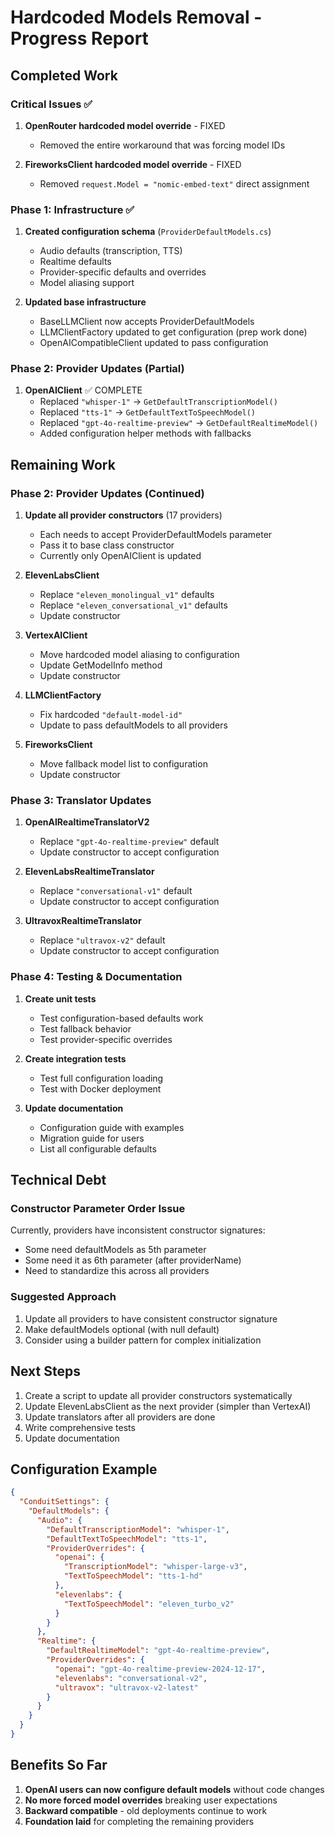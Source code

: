 # Hardcoded Models Removal - Progress Report

## Completed Work

### Critical Issues ✅
1. **OpenRouter hardcoded model override** - FIXED
   - Removed the entire workaround that was forcing model IDs
   
2. **FireworksClient hardcoded model override** - FIXED
   - Removed `request.Model = "nomic-embed-text"` direct assignment

### Phase 1: Infrastructure ✅
1. **Created configuration schema** (`ProviderDefaultModels.cs`)
   - Audio defaults (transcription, TTS)
   - Realtime defaults
   - Provider-specific defaults and overrides
   - Model aliasing support

2. **Updated base infrastructure**
   - BaseLLMClient now accepts ProviderDefaultModels
   - LLMClientFactory updated to get configuration (prep work done)
   - OpenAICompatibleClient updated to pass configuration

### Phase 2: Provider Updates (Partial)
1. **OpenAIClient** ✅ COMPLETE
   - Replaced `"whisper-1"` → `GetDefaultTranscriptionModel()`
   - Replaced `"tts-1"` → `GetDefaultTextToSpeechModel()`
   - Replaced `"gpt-4o-realtime-preview"` → `GetDefaultRealtimeModel()`
   - Added configuration helper methods with fallbacks

## Remaining Work

### Phase 2: Provider Updates (Continued)

1. **Update all provider constructors** (17 providers)
   - Each needs to accept ProviderDefaultModels parameter
   - Pass it to base class constructor
   - Currently only OpenAIClient is updated

2. **ElevenLabsClient** 
   - Replace `"eleven_monolingual_v1"` defaults
   - Replace `"eleven_conversational_v1"` defaults
   - Update constructor

3. **VertexAIClient**
   - Move hardcoded model aliasing to configuration
   - Update GetModelInfo method
   - Update constructor

4. **LLMClientFactory**
   - Fix hardcoded `"default-model-id"`
   - Update to pass defaultModels to all providers

5. **FireworksClient**
   - Move fallback model list to configuration
   - Update constructor

### Phase 3: Translator Updates

1. **OpenAIRealtimeTranslatorV2**
   - Replace `"gpt-4o-realtime-preview"` default
   - Update constructor to accept configuration

2. **ElevenLabsRealtimeTranslator**
   - Replace `"conversational-v1"` default
   - Update constructor to accept configuration

3. **UltravoxRealtimeTranslator**
   - Replace `"ultravox-v2"` default
   - Update constructor to accept configuration

### Phase 4: Testing & Documentation

1. **Create unit tests**
   - Test configuration-based defaults work
   - Test fallback behavior
   - Test provider-specific overrides

2. **Create integration tests**
   - Test full configuration loading
   - Test with Docker deployment

3. **Update documentation**
   - Configuration guide with examples
   - Migration guide for users
   - List all configurable defaults

## Technical Debt

### Constructor Parameter Order Issue
Currently, providers have inconsistent constructor signatures:
- Some need defaultModels as 5th parameter
- Some need it as 6th parameter (after providerName)
- Need to standardize this across all providers

### Suggested Approach
1. Update all providers to have consistent constructor signature
2. Make defaultModels optional (with null default)
3. Consider using a builder pattern for complex initialization

## Next Steps

1. Create a script to update all provider constructors systematically
2. Update ElevenLabsClient as the next provider (simpler than VertexAI)
3. Update translators after all providers are done
4. Write comprehensive tests
5. Update documentation

## Configuration Example

```json
{
  "ConduitSettings": {
    "DefaultModels": {
      "Audio": {
        "DefaultTranscriptionModel": "whisper-1",
        "DefaultTextToSpeechModel": "tts-1",
        "ProviderOverrides": {
          "openai": {
            "TranscriptionModel": "whisper-large-v3",
            "TextToSpeechModel": "tts-1-hd"
          },
          "elevenlabs": {
            "TextToSpeechModel": "eleven_turbo_v2"
          }
        }
      },
      "Realtime": {
        "DefaultRealtimeModel": "gpt-4o-realtime-preview",
        "ProviderOverrides": {
          "openai": "gpt-4o-realtime-preview-2024-12-17",
          "elevenlabs": "conversational-v2",
          "ultravox": "ultravox-v2-latest"
        }
      }
    }
  }
}
```

## Benefits So Far

1. **OpenAI users can now configure default models** without code changes
2. **No more forced model overrides** breaking user expectations  
3. **Backward compatible** - old deployments continue to work
4. **Foundation laid** for completing the remaining providers